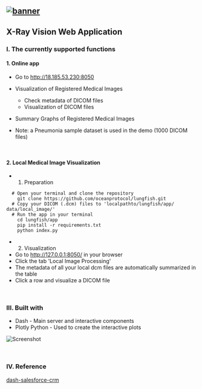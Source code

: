[![banner](https://raw.githubusercontent.com/oceanprotocol/art/master/github/repo-banner%402x.png)](https://oceanprotocol.com)
------
## X-Ray Vision Web Application
### I. The currently supported functions


#### 1. Online app
  * Go to http://18.185.53.230:8050
  * Visualization of Registered Medical Images
    * Check metadata of DICOM files
    * Visualization of DICOM files  

  * Summary Graphs of Registered Medical Images
  * Note: a Pneumonia sample dataset is used in the demo (1000 DICOM files)

<br>

#### 2. Local Medical Image Visualization
  * 1) Preparation
```
  # Open your terminal and clone the repository  
    git clone https://github.com/oceanprotocol/lungfish.git
  # Copy your DICOM (.dcm) files to 'localpathto/lungfish/app/  data/local_image/'
  # Run the app in your terminal
    cd lungfish/app
    pip install -r requirements.txt
    python index.py
```

  * 2) Visualization
   * Go to http://127.0.0.1:8050/ in your browser
   * Click the tab 'Local Image Processing'
   * The metadata of all your local dcm files are automatically summarized in the table
   * Click a row and visualize a DICOM file

  <br>

### III. Built with
  * Dash - Main server and interactive components
  * Plotly Python - Used to create the interactive plots

![Screenshot](https://raw.githubusercontent.com/oceanprotocol/lungfish/develop/app/X_Ray_Vision.png)

<br>

### IV. Reference  
[dash-salesforce-crm](https://github.com/plotly/dash-salesforce-crm)
